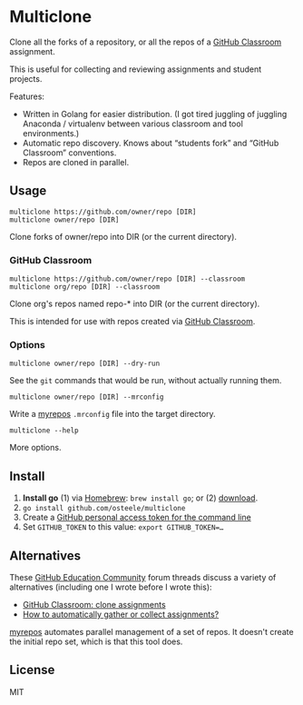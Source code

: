# Multiclone

Clone all the forks of a repository, or all the repos of a [GitHub Classroom](https://classroom.github.com) assignment.

This is useful for collecting and reviewing assignments and student projects.

Features:

* Written in Golang for easier distribution. (I got tired juggling of juggling Anaconda / virtualenv between various classroom and tool environments.)
* Automatic repo discovery. Knows about “students fork” and “GitHub Classroom” conventions.
* Repos are cloned in parallel.

## Usage

    multiclone https://github.com/owner/repo [DIR]
    multiclone owner/repo [DIR]

Clone forks of owner/repo into DIR (or the current directory).

### GitHub Classroom

    multiclone https://github.com/owner/repo [DIR] --classroom
    multiclone org/repo [DIR] --classroom

Clone org's repos named repo-* into DIR (or the current directory).

This is intended for use with repos created via [GitHub Classroom](https://classroom.github.com).

### Options

    multiclone owner/repo [DIR] --dry-run

See the `git` commands that would be run, without actually running them.

    multiclone owner/repo [DIR] --mrconfig

Write a [myrepos](https://myrepos.branchable.com) `.mrconfig` file into the target directory.

    multiclone --help

More options.

## Install

1. **Install go** (1) via [Homebrew](https://brew.sh): `brew install go`; or (2) [download](https://golang.org/doc/install#tarball).
2. `go install github.com/osteele/multiclone`
3. Create a [GitHub personal access token for the command line](https://help.github.com/articles/creating-a-personal-access-token-for-the-command-line/)
4. Set `GITHUB_TOKEN` to this value: `export GITHUB_TOKEN=…`

## Alternatives

These [GitHub Education Community](https://education.github.community/t/how-to-automatically-gather-or-collect-assignments/2595) forum threads discuss a variety of alternatives (including one I wrote before I wrote this):

* [GitHub Classroom: clone assignments](https://education.github.community/t/github-classroom-clone-assignments/784/1)
* [How to automatically gather or collect assignments?](https://education.github.community/t/how-to-automatically-gather-or-collect-assignments/2595)

[myrepos](https://myrepos.branchable.com) automates parallel management of a set of
repos. It doesn't create the initial repo set, which is that this tool does.

## License

MIT
